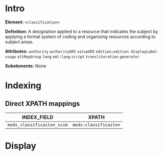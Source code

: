 # Intro
**Element:** ```<classification>```

**Definition:** A designation applied to a resource that indicates the subject by applying a formal system of coding and organizing resources according to subject areas.

**Attributes:**
```authority```
```authorityURI```
```valueURI```
```edition;edition displayLabel```
```usage```
```altRepGroup```
```lang```
```xml:lang```
```script```
```transliteration```
```generator```

**Subelements:** None

# Indexing

## Direct XPATH mappings

INDEX_FIELD | XPATH
----------  |------
```mods_classificaiton_ssim``` | ```mods:classificaiton```

# Display
